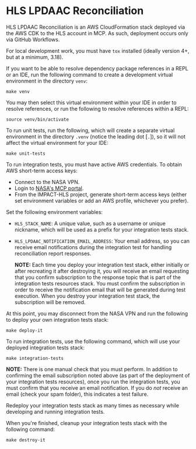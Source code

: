 # HLS LPDAAC Reconciliation

HLS LPDAAC Reconciliation is an AWS CloudFormation stack deployed via the AWS
CDK to the HLS account in MCP.  As such, deployment occurs only via GitHub
Workflows.

For local development work, you must have `tox` installed (ideally version 4+,
but at a minimum, 3.18).

If you want to be able to resolve dependency package references in a REPL or an
IDE, run the following command to create a development virtual environment in
the directory `venv`:

```plain
make venv
```

You may then select this virtual environment within your IDE in order to resolve
references, or run the following to resolve references within a REPL:

```plain
source venv/bin/activate
```

To run unit tests, run the following, which will create a separate virtual
environment in the directory `.venv` (notice the leading dot [`.`]), so it will
not affect the virtual environment for your IDE:

```plain
make unit-tests
```

To run integration tests, you must have active AWS credentials.  To obtain
AWS short-term access keys:

- Connect to the NASA VPN.
- Login to [NASA's MCP portal](https://login.mcp.nasa.gov/login).
- From the IMPACT-HLS project, generate short-term access keys (either set
  environment variables or add an AWS profile, whichever you prefer).

Set the following environment variables:

- `HLS_STACK_NAME`: A unique value, such as a username or unique nickname,
  which will be used as a prefix for your integration tests stack.
- `HLS_LPDAAC_NOTIFICATION_EMAIL_ADDRESS`: Your email address, so you can
  receive email notifications during the integration test for handling
  reconciliation report responses.

  **NOTE:** Each time you deploy your integration test stack, either initially
  or after recreating it after destroying it, you will receive an email
  requesting that you confirm subscription to the response topic that is part of
  the integration tests resources stack.  You must confirm the subscription in
  order to receive the notification email that will be generated during test
  execution.  When you destroy your integration test stack, the subscription
  will be removed.

At this point, you may disconnect from the NASA VPN and run the following to
deploy your own integration tests stack:

```plain
make deploy-it
```

To run integration tests, use the following command, which will use your
deployed integration tests stack:

```plain
make integration-tests
```

**NOTE:** There is one manual check that you must perform.  In addition to
confirming the email subscription noted above (as part of the deployment of your
integration tests resources), once you run the integration tests, you must
confirm that you receive an email notification.  If you do _not_ receive an
email (check your spam folder), this indicates a test failure.

Redeploy your integration tests stack as many times as necessary while
developing and running integration tests.

When you're finished, cleanup your integration tests stack with the following
command:

```plain
make destroy-it
```

